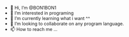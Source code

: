 - 👋 Hi, I’m @BON1BON1
- 👀 I’m interested in programing
- 🌱 I’m currently learning what i want ^^
- 💞️ I’m looking to collaborate on any program language.
- 📫 How to reach me ...

<!---
BON1BON1/BON1BON1 is a ✨ special ✨ repository because its `README.md` (this file) appears on your GitHub profile.
You can click the Preview link to take a look at your changes.
--->
